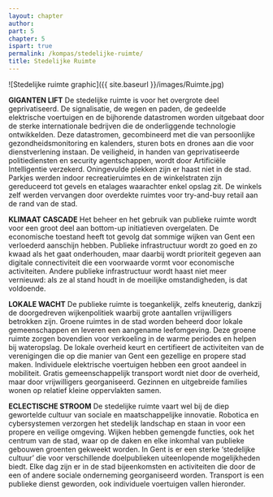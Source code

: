 ```yaml
---
layout: chapter
author: 
part: 5
chapter: 5
ispart: true
permalink: /kompas/stedelijke-ruimte/
title: Stedelijke Ruimte
---
```


![Stedelijke ruimte graphic]({{ site.baseurl }}/images/Ruimte.jpg)

**GIGANTEN LIFT** De stedelijke ruimte is voor het overgrote deel geprivatiseerd. De signalisatie, de wegen en paden, de gedeelde elektrische voertuigen en de bijhorende datastromen worden uitgebaat door de sterke internationale bedrijven die de onderliggende technologie ontwikkelden. Deze datastromen, gecombineerd met die van persoonlijke gezondheidsmonitoring en kalenders, sturen bots en drones aan die voor dienstverlening instaan. De veiligheid, in handen van geprivatiseerde politiediensten en security agentschappen, wordt door Artificiële Intelligentie verzekerd. Oningevulde plekken zijn er haast niet in de stad. Parkjes werden indoor recreatieruimtes en de winkelstraten zijn gereduceerd tot gevels en etalages waarachter enkel opslag zit. De winkels zelf werden vervangen door overdekte ruimtes voor try-and-buy retail aan de rand van de stad.

**KLIMAAT CASCADE** Het beheer en het gebruik van publieke ruimte wordt voor een groot deel aan bottom-up initiatieven overgelaten. De economische toestand heeft tot gevolg dat sommige wijken van Gent een verloederd aanschijn hebben. Publieke infrastructuur wordt zo goed en zo kwaad als het gaat onderhouden, maar daarbij wordt prioriteit gegeven aan digitale connectiviteit die een voorwaarde vormt voor economische activiteiten. Andere publieke infrastructuur wordt haast niet meer vernieuwd: als ze al stand houdt in de moeilijke omstandigheden, is dat voldoende.

**LOKALE WACHT** De publieke ruimte is toegankelijk, zelfs kneuterig, dankzij de doorgedreven wijkenpolitiek waarbij grote aantallen vrijwilligers betrokken zijn. Groene ruimtes in de stad worden beheerd door lokale gemeenschappen en leveren een aangename leefomgeving. Deze groene ruimte zorgen bovendien voor verkoeling in de warme periodes en helpen bij wateropslag. De lokale overheid keurt en certifieert de activiteiten van de verenigingen die op die manier van Gent een gezellige en propere stad maken. Individuele elektrische voertuigen hebben een groot aandeel in mobiliteit. Gratis gemeenschappelijk transport wordt niet door de overheid, maar door vrijwilligers georganiseerd. Gezinnen en uitgebreide families wonen op relatief kleine oppervlakten samen. 

**ECLECTISCHE STROOM** De stedelijke ruimte vaart wel bij de diep gewortelde cultuur van sociale en maatschappelijke innovatie. Robotica en cybersystemen verzorgen het stedelijk landschap en staan in voor een propere en veilige omgeving. Wijken hebben gemengde functies, ook het centrum van de stad, waar op de daken en elke inkomhal van publieke gebouwen groenten gekweekt worden. In Gent is er een sterke ‘stedelijke cultuur’ die voor verschillende doelpublieken uiteenlopende mogelijkheden biedt. Elke dag zijn er in de stad bijeenkomsten en activiteiten die door de een of andere sociale onderneming georganiseerd worden. Transport is een publieke dienst geworden, ook individuele voertuigen vallen hieronder. 

